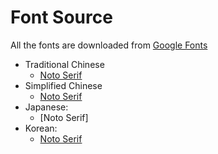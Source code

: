# Font Source
All the fonts are downloaded from [Google Fonts](https://fonts.google.com/)
- Traditional Chinese
    - [Noto Serif](https://fonts.google.com/noto/specimen/Noto+Serif+TC)
- Simplified Chinese
    - [Noto Serif]()
- Japanese:
    - [Noto Serif]
- Korean:
    - [Noto Serif]()
